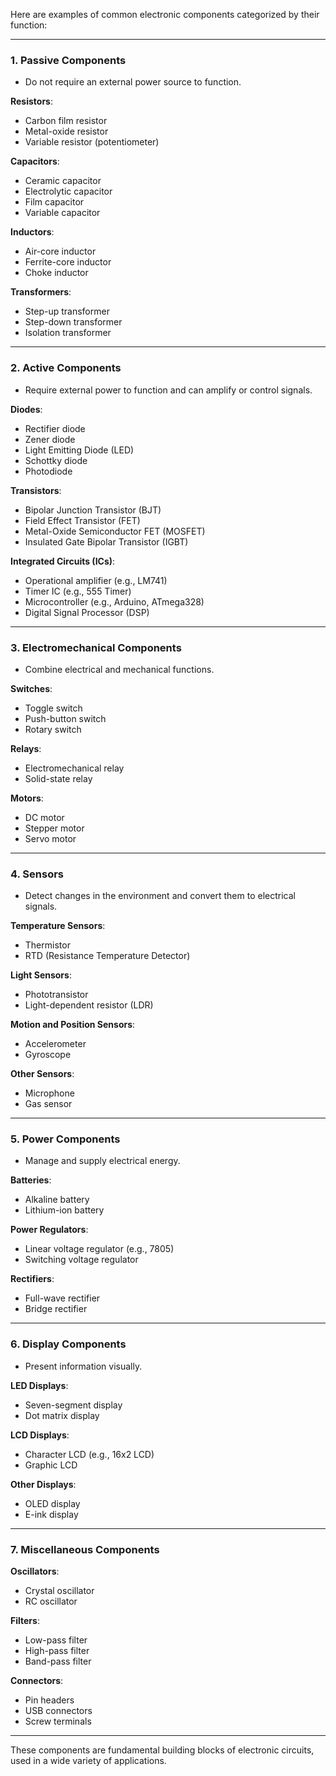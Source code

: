 Here are examples of common electronic components categorized by their function:

---

### **1. Passive Components**
   - Do not require an external power source to function.

   **Resistors**:
   - Carbon film resistor
   - Metal-oxide resistor
   - Variable resistor (potentiometer)

   **Capacitors**:
   - Ceramic capacitor
   - Electrolytic capacitor
   - Film capacitor
   - Variable capacitor

   **Inductors**:
   - Air-core inductor
   - Ferrite-core inductor
   - Choke inductor

   **Transformers**:
   - Step-up transformer
   - Step-down transformer
   - Isolation transformer

---

### **2. Active Components**
   - Require external power to function and can amplify or control signals.

   **Diodes**:
   - Rectifier diode
   - Zener diode
   - Light Emitting Diode (LED)
   - Schottky diode
   - Photodiode

   **Transistors**:
   - Bipolar Junction Transistor (BJT)
   - Field Effect Transistor (FET)
   - Metal-Oxide Semiconductor FET (MOSFET)
   - Insulated Gate Bipolar Transistor (IGBT)

   **Integrated Circuits (ICs)**:
   - Operational amplifier (e.g., LM741)
   - Timer IC (e.g., 555 Timer)
   - Microcontroller (e.g., Arduino, ATmega328)
   - Digital Signal Processor (DSP)

---

### **3. Electromechanical Components**
   - Combine electrical and mechanical functions.

   **Switches**:
   - Toggle switch
   - Push-button switch
   - Rotary switch

   **Relays**:
   - Electromechanical relay
   - Solid-state relay

   **Motors**:
   - DC motor
   - Stepper motor
   - Servo motor

---

### **4. Sensors**
   - Detect changes in the environment and convert them to electrical signals.

   **Temperature Sensors**:
   - Thermistor
   - RTD (Resistance Temperature Detector)

   **Light Sensors**:
   - Phototransistor
   - Light-dependent resistor (LDR)

   **Motion and Position Sensors**:
   - Accelerometer
   - Gyroscope

   **Other Sensors**:
   - Microphone
   - Gas sensor

---

### **5. Power Components**
   - Manage and supply electrical energy.

   **Batteries**:
   - Alkaline battery
   - Lithium-ion battery

   **Power Regulators**:
   - Linear voltage regulator (e.g., 7805)
   - Switching voltage regulator

   **Rectifiers**:
   - Full-wave rectifier
   - Bridge rectifier

---

### **6. Display Components**
   - Present information visually.

   **LED Displays**:
   - Seven-segment display
   - Dot matrix display

   **LCD Displays**:
   - Character LCD (e.g., 16x2 LCD)
   - Graphic LCD

   **Other Displays**:
   - OLED display
   - E-ink display

---

### **7. Miscellaneous Components**
   **Oscillators**:
   - Crystal oscillator
   - RC oscillator

   **Filters**:
   - Low-pass filter
   - High-pass filter
   - Band-pass filter

   **Connectors**:
   - Pin headers
   - USB connectors
   - Screw terminals

---

These components are fundamental building blocks of electronic circuits, used in a wide variety of applications.

